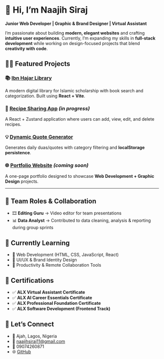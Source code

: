 # 👋 Hi, I’m **Naajih Siraj**

**Junior Web Developer | Graphic & Brand Designer | Virtual Assistant**

I’m passionate about building **modern, elegant websites** and crafting **intuitive user experiences**. Currently, I’m expanding my skills in **full-stack development** while working on design-focused projects that blend **creativity with code**.

## 👨‍💻 Featured Projects

### 📚 [Ibn Hajar Library](https://ibn-hajar-library.vercel.app/)

A modern digital library for Islamic scholarship with book search and categorization. Built using **React + Vite**.

### 🥘 [Recipe Sharing App](#) *(in progress)*

A React + Zustand application where users can add, view, edit, and delete recipes.

### 💡 [Dynamic Quote Generator](https://naajih09.github.io/daily-dua-generator/)

Generates daily duas/quotes with category filtering and **localStorage persistence**.

### 🌐 [Portfolio Website](#) *(coming soon)*

A one-page portfolio designed to showcase **Web Development + Graphic Design** projects.

---

## 🧪 Team Roles & Collaboration

* 🎞️ **Editing Guru** → Video editor for team presentations
* 📊 **Data Analyst** → Contributed to data cleaning, analysis & reporting during group sprints

## 🌱 Currently Learning

* 🧠 Web Development (HTML, CSS, JavaScript, React)
* 🎨 UI/UX & Brand Identity Design
* 🧰 Productivity & Remote Collaboration Tools

## 🧾 Certifications

* ✅ **ALX Virtual Assistant Certificate**
* ✅ **ALX AI Career Essentials Certificate**
* ✅ **ALX Professional Foundation Certificate**
* ✅ **ALX Software Development (Frontend Track)**

## 🤝 Let’s Connect

* 📍 Ajah, Lagos, Nigeria
* 📧 [naajihsiraj11@gmail.com](mailto:naajihsiraj11@gmail.com)
* 📱 09074260871
* 🌐 [GitHub](https://github.com/Naajih09)

<!--
**naajihsiraj/naajihsiraj** is a ✨ _special_ ✨ repository because its `README.md` appears on your GitHub profile.

This space is your personal highlight reel — share your passion, progress, and what you're building.
-->

